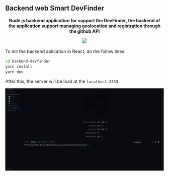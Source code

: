 ## Backend web Smart DevFinder
<p align="center">
<strong>Node js backend application for support the DevFinder, the backend of the application support managing geolocation and registration through the github API </strong>
</p>
<p align="center">
  
  <a aria-label="Node Version" href="https://github.com/nodejs/node/blob/master/doc/changelogs/CHANGELOG_V12.md#12.14.1">
    <img src="https://img.shields.io/badge/node.js@lts-13.7.0-informational?logo=Node.JS"></img>
  </a>

</p>

To init the backend aplication in React, do the follow lines:
```bash
cd backend-devfinder
yarn install
yarn dev
```
After this, the server will be load at the `localhost:3333`
  

![demo](demo/demo.gif)
